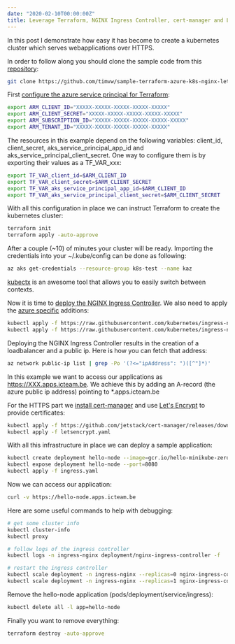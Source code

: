 ```yaml
---
date: "2020-02-10T00:00:00Z"
title: Leverage Terraform, NGINX Ingress Controller, cert-manager and Let's Encrypt to quickly create a Kubernetes cluster which can serve webapps over HTTPS.
---
```

In this post I demonstrate how easy it has become to create a kubernetes cluster which serves webapplications over HTTPS.

In order to follow along you should clone the sample code from this [repository](https://github.com/timvw/sample-terraform-azure-k8s-nginx-letsencrypt):

```bash
git clone https://github.com/timvw/sample-terraform-azure-k8s-nginx-letsencrypt
```

First [configure the azure service principal for Terraform](https://www.terraform.io/docs/providers/azurerm/guides/service_principal_client_secret.html):

```bash
export ARM_CLIENT_ID="XXXXX-XXXXX-XXXXX-XXXXX-XXXXX"
export ARM_CLIENT_SECRET="XXXXX-XXXXX-XXXXX-XXXXX-XXXXX"
export ARM_SUBSCRIPTION_ID="XXXXX-XXXXX-XXXXX-XXXXX-XXXXX"
export ARM_TENANT_ID="XXXXX-XXXXX-XXXXX-XXXXX-XXXXX"
```

The resources in this example depend on the following variables: client_id, client_secret, aks_service_principal_app_id and aks_service_principal_client_secret. One way to configure them is by exporting their values as a TF_VAR_xxx:

```bash
export TF_VAR_client_id=$ARM_CLIENT_ID
export TF_VAR_client_secret=$ARM_CLIENT_SECRET
export TF_VAR_aks_service_principal_app_id=$ARM_CLIENT_ID
export TF_VAR_aks_service_principal_client_secret=$ARM_CLIENT_SECRET
```

With all this configuration in place we can instruct Terraform to create the kubernetes cluster:

```bash
terraform init
terraform apply -auto-approve
```

After a couple (~10) of minutes your cluster will be ready. Importing the credentials into your ~/.kube/config can be done as following:

```bash
az aks get-credentials --resource-group k8s-test --name kaz
```

[kubectx](https://github.com/ahmetb/kubectx) is an awesome tool that allows you to easily switch between contexts.

Now it is time to [deploy the NGINX Ingress Controller](https://kubernetes.github.io/ingress-nginx/deploy/). We also need to apply the [azure specific](https://kubernetes.github.io/ingress-nginx/deploy/#azure) additions:

```bash
kubectl apply -f https://raw.githubusercontent.com/kubernetes/ingress-nginx/nginx-0.28.0/deploy/static/mandatory.yaml
kubectl apply -f https://raw.githubusercontent.com/kubernetes/ingress-nginx/nginx-0.28.0/deploy/static/provider/cloud-generic.yaml
```

Deploying the NGINX Ingress Controller results in the creation of a loadbalancer and a public ip. Here is how you can fetch that address:

```bash
az network public-ip list | grep -Po '(?<="ipAddress": ")([^"]*)'
```

In this example we want to access our applications as https://XXX.apps.icteam.be.
We achieve this by adding an A-record (the azure public ip address) pointing to *.apps.icteam.be

For the HTTPS part we [install cert-manager](https://cert-manager.io/docs/installation/kubernetes/) and use [Let's Encrypt](https://letsencrypt.org/) to provide certificates:

```bash
kubectl apply -f https://github.com/jetstack/cert-manager/releases/download/v0.13.0/cert-manager.yaml
kubectl apply -f letsencrypt.yaml 
```

With all this infrastructure in place we can deploy a sample application:

```bash
kubectl create deployment hello-node --image=gcr.io/hello-minikube-zero-install/hello-node
kubectl expose deployment hello-node --port=8080
kubectl apply -f ingress.yaml
```

Now we can access our application:

```bash
curl -v https://hello-node.apps.icteam.be
```

Here are some useful commands to help with debugging:

```bash
# get some cluster info
kubectl cluster-info
kubectl proxy

# follow logs of the ingress controller
kubectl logs -n ingress-nginx deployment/nginx-ingress-controller -f

# restart the ingress controller
kubectl scale deployment -n ingress-nginx --replicas=0 nginx-ingress-controller
kubectl scale deployment -n ingress-nginx --replicas=1 nginx-ingress-controller
```

Remove the hello-node application (pods/deployment/service/ingress):

```bash
kubectl delete all -l app=hello-node
```

Finally you want to remove everything:

```bash
terraform destroy -auto-approve
```





